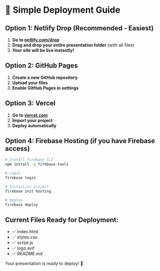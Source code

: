 # 🚀 Simple Deployment Guide

## Option 1: Netlify Drop (Recommended - Easiest)

1. **Go to [netlify.com/drop](https://netlify.com/drop)**
2. **Drag and drop your entire presentation folder** (with all files)
3. **Your site will be live instantly!**

## Option 2: GitHub Pages

1. **Create a new GitHub repository**
2. **Upload your files**
3. **Enable GitHub Pages in settings**

## Option 3: Vercel

1. **Go to [vercel.com](https://vercel.com)**
2. **Import your project**
3. **Deploy automatically**

## Option 4: Firebase Hosting (if you have Firebase access)

```bash
# Install Firebase CLI
npm install -g firebase-tools

# Login
firebase login

# Initialize project
firebase init hosting

# Deploy
firebase deploy
```

## Current Files Ready for Deployment:
- ✅ index.html
- ✅ styles.css  
- ✅ script.js
- ✅ logo.avif
- ✅ README.md

Your presentation is ready to deploy! 🎉
